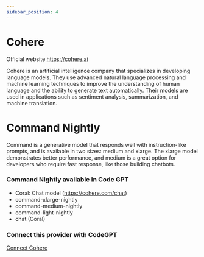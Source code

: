 ```yaml
---
sidebar_position: 4
---
```


# Cohere

Official website https://cohere.ai

Cohere is an artificial intelligence company that specializes in developing language models. They use advanced natural language processing and machine learning techniques to improve the understanding of human language and the ability to generate text automatically. Their models are used in applications such as sentiment analysis, summarization, and machine translation.

# Command Nightly

Command is a generative model that responds well with instruction-like prompts, and is available in two sizes: medium and xlarge. The xlarge model demonstrates better performance, and medium is a great option for developers who require fast response, like those building chatbots.

### Command Nightly available in Code GPT
- Coral: Chat model (https://cohere.com/chat)
- command-xlarge-nightly
- command-medium-nightly
- command-light-nightly
- chat (Coral)

### Connect this provider with CodeGPT

[Connect Cohere](https://docs.codegpt.co/docs/tutorial-basics/installation#cohere)